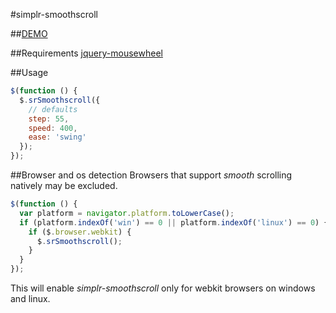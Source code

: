 #simplr-smoothscroll

##[DEMO](http://simov.github.io/simplr-smoothscroll/examples/demo1.html)

##Requirements
[jquery-mousewheel](https://github.com/brandonaaron/jquery-mousewheel/)

##Usage
```js
$(function () {
  $.srSmoothscroll({
    // defaults
    step: 55,
    speed: 400,
    ease: 'swing'
  });
});
```

##Browser and os detection
Browsers that support *smooth* scrolling natively may be excluded.
```js
$(function () {
  var platform = navigator.platform.toLowerCase();
  if (platform.indexOf('win') == 0 || platform.indexOf('linux') == 0) {
    if ($.browser.webkit) {
      $.srSmoothscroll();
    }
  }
});
```
This will enable *simplr-smoothscroll* only for webkit browsers on windows and linux.
